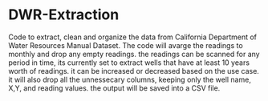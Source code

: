 # DWR-Extraction
Code to extract, clean and organize the data from California Department of Water Resources Manual Dataset.
The code will avarge the readings to monthly and drop any empty readings. the readings can be scanned for any period in time, its currently set to extract wells that have at least 10 years worth of readings. it can be increased or decreased based on the use case. it will also drop all the unnessecary columns, keeping only the well name, X,Y, and reading values. the output will be saved into a CSV file.
